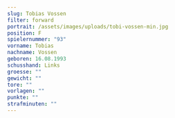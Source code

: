 ```yaml
---
slug: Tobias Vossen
filter: forward
portrait: /assets/images/uploads/tobi-vossen-min.jpg
position: F
spielernummer: "93"
vorname: Tobias
nachname: Vossen
geboren: 16.08.1993
schusshand: Links
groesse: ""
gewicht: ""
tore: ""
vorlagen: ""
punkte: ""
strafminuten: ""
---
```

